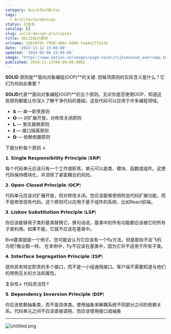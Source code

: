 ```yaml
---
category: QuickTechBites
tags:
  - ArchitectureDesign
status: 已发布
catalog: []
slug: solid-design-principles
title: SOLID设计原则
urlname: 2d810f8c-f950-406c-8d0b-faa4a27fd21b
date: '2023-11-12 23:08:00'
updated: '2024-05-08 23:04:00'
image: 'https://www.notion.so/images/page-cover/rijksmuseum_avercamp_1620.jpg'
published: 2019-11-12T08:00:00.000Z
---
```


**SOLID** 原则是**面向对象编程(OOP)**的关键. 但每项原则的实际含义是什么？它们为何如此重要？


**SOLID**代表**面向对象编程(OOP)**的五个原则。无论你是否使用OOP，知道这些原则都能让你深入了解干净代码的基础，这些代码可以应用于许多编程领域。

- 𝗦 — 单一职责原则
- 𝗢 — 对扩展开放，对修改关闭原则
- 𝗟 — 里氏替换原则
- 𝗜 — 接口隔离原则
- 𝗗 — 依赖倒置原则

下面分析每个原则 ↓


𝟭. 𝗦𝗶𝗻𝗴𝗹𝗲 𝗥𝗲𝘀𝗽𝗼𝗻𝘀𝗶𝗯𝗶𝗹𝗶𝘁𝘆 𝗣𝗿𝗶𝗻𝗰𝗶𝗽𝗹𝗲 (𝗦𝗥𝗣)


每个代码单元应该只有一个工作或职责。单元可以是类、模块、函数或组件。这使代码保持模块化，并消除了紧密耦合的风险。


𝟮. 𝗢𝗽𝗲𝗻-𝗖𝗹𝗼𝘀𝗲𝗱 𝗣𝗿𝗶𝗻𝗰𝗶𝗽𝗹𝗲 (𝗢𝗖𝗣)


代码单元应该对扩展开放，但对修改关闭。您应该能够使用附加代码扩展功能，而不是修改现有代码。这个原则可以应用于基于组件的系统，比如React前端。


𝟯. 𝗟𝗶𝘀𝗸𝗼𝘃 𝗦𝘂𝗯𝘀𝘁𝗶𝘁𝘂𝘁𝗶𝗼𝗻 𝗣𝗿𝗶𝗻𝗰𝗶𝗽𝗹𝗲 (𝗟𝗦𝗣)


你应该能够用子类的基类替换它。换句话说，基类中的所有功能都应该被它的所有子类利用。如果不能，它就不应该在基类中。


Bird基类就是一个例子。您可能会认为它应该有一个fly方法。但是那些不会飞的鸟呢?像企鹅一样。
在本例中，fly不应该在基类中，因为它并不适用于所有子类。


𝟰. 𝗜𝗻𝘁𝗲𝗿𝗳𝗮𝗰𝗲 𝗦𝗲𝗴𝗿𝗲𝗴𝗮𝘁𝗶𝗼𝗻 𝗣𝗿𝗶𝗻𝗰𝗶𝗽𝗹𝗲 (𝗜𝗦𝗣)


提供具有特定职责的多个接口，而不是一小组通用接口。客户端不需要知道与他们的用例无关的方法和属性。


复杂性↓
代码灵活性↑


𝟱. 𝗗𝗲𝗽𝗲𝗻𝗱𝗲𝗻𝗰𝘆 𝗜𝗻𝘃𝗲𝗿𝘀𝗶𝗼𝗻 𝗣𝗿𝗶𝗻𝗰𝗶𝗽𝗹𝗲 (𝗗𝗜𝗣)


你应该依赖抽象类，而不是具体类。使用抽象来解耦系统不同部分之间的依赖关系。代码单元之间不应该直接调用，而应该使用接口或抽象


---


![Untitled.png](https://prod-files-secure.s3.us-west-2.amazonaws.com/5d24fe63-e567-4804-86f9-9fdc62e13082/6fc4afd3-478b-4aaf-9884-0a3f8e406a71/Untitled.png?X-Amz-Algorithm=AWS4-HMAC-SHA256&X-Amz-Content-Sha256=UNSIGNED-PAYLOAD&X-Amz-Credential=ASIAZI2LB4665XRVP7DG%2F20250217%2Fus-west-2%2Fs3%2Faws4_request&X-Amz-Date=20250217T213259Z&X-Amz-Expires=3600&X-Amz-Security-Token=IQoJb3JpZ2luX2VjEFUaCXVzLXdlc3QtMiJGMEQCIBHRAuOFiFF5wZPXvYRjvS%2BhBQHO%2BBHHQOtMc3O%2FaXAjAiB7nSOYJJTVYIzG5chLy4XW6kHXl3FhkHWLlBHzIlqG0Cr%2FAwh%2BEAAaDDYzNzQyMzE4MzgwNSIM%2FvLNeEc8z74ouxf3KtwDLAaY2MTdpT1m0YAEWstWyeQShR9WkHIUoHjcHXFtlYGQ%2BdqXqHY3lvMs934bfIHV7rPD4lZPhGKH1vXNqA5UV%2FizkE%2BCorQGCSgEgHoPifWfHq%2ByiX8vGcF%2FfXVMQ8t4dxLL2e6%2FcXQWGu%2BGIKjcdKe5k8why6RcDKpCCPRXFNZCNwo1RJhs6MN9Mr7rgSTgn%2FBwhTVDYsqM78meekmgaMK3%2FqCvDuMl7%2BpFUidcb7GsZ2nTaqoIf9smTqB2iX6bYmDbCZ4YGKAa71FUMOoaiXWzhpoMzUozNY3cIOUwds1NrnMAym1SpaJJW%2BnocgILewQkma%2Fn1WYYuyJbwJNtQSP81NtAKkK7tKLscpIM3bfwhda5%2BTnxI5Ci2U78LXSECVsPISNSnMMgGUl6wnPx0S3abZLWgmkRBMfzY9pt2JW4EoDz%2FmPmsbnRManWtNuS2w3o2cCvKKR0R%2FW9ZQtwxkQ%2BuPOV3zVrU6rtxe4mIJkZZWEatje3%2FiaqTUj3s8rZHUrjZAlEypeJBlpDi1EE3d8X2%2FsRiALdMwLKKFoVmBcfxN0txdVI1DtPWLEnJ02wOPxv3ybuOjunbLaSjFYru6qWLM46yut26dtSBpVd90CoJ6U%2FpTA%2FPPPF5jYwuMjOvQY6pgGQgiVX6QWNblk7emtQsbvLcPe%2Fv%2BI3Gwyof3OAKKFvFuRk72Xmyf%2BZaedUCzuo6cuN%2B9gFFTYYIVshV4PYso7nZQPHaCmNOLCq57jkKUzzyuvUDPET52t7CDwkK3A5ODOf%2FgaqSBU4neIwUuA2VDp6kavkVSAm7xrqzKHnNZac5dYVMNBjQLU372Ddz8l7FIGdtyULRy7rpXqU0Ps1rQCBh6wKU%2Ftw&X-Amz-Signature=99028a68cc8584fdc194bdbe2b78a9e63bb381c54c1e39d2be02b72034da3934&X-Amz-SignedHeaders=host&x-id=GetObject)

